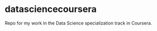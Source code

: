 datasciencecoursera
===================

Repo for my work in the Data Science specialization track in Coursera.
